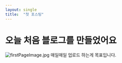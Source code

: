 ```yaml
---
layout: single
title:  "첫 포스팅"
---
```


# 오늘 처음 블로그를 만들었어요
![firstPageImage.jpg](..%2F..%2F..%2FUsers%2Fjunpu%2FDesktop%2FfirstPageImage.jpg)
매일매일 업로드 하는게 목표입니다.
